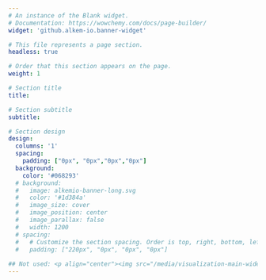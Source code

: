 ```yaml
---
# An instance of the Blank widget.
# Documentation: https://wowchemy.com/docs/page-builder/
widget: 'github.alkem-io.banner-widget'

# This file represents a page section.
headless: true

# Order that this section appears on the page.
weight: 1

# Section title
title: 

# Section subtitle
subtitle: 

# Section design
design:
  columns: '1'
  spacing:
    padding: ["0px", "0px","0px","0px"]
  background:
    color: '#068293'
  # background:
  #   image: alkemio-banner-long.svg
  #   color: '#1d384a'
  #   image_size: cover
  #   image_position: center
  #   image_parallax: false
  #   width: 1200
  # spacing: 
  #   # Customize the section spacing. Order is top, right, bottom, left.
  #   padding: ["220px", "0px", "0px", "0px"]
  
## Not used: <p align="center"><img src="/media/visualization-main-wide.jpg" alt="Alkemio Platform" width="1600" /></p>
---
```

